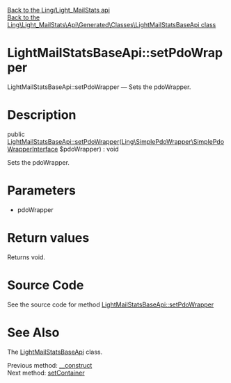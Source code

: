 [Back to the Ling/Light_MailStats api](https://github.com/lingtalfi/Light_MailStats/blob/master/doc/api/Ling/Light_MailStats.md)<br>
[Back to the Ling\Light_MailStats\Api\Generated\Classes\LightMailStatsBaseApi class](https://github.com/lingtalfi/Light_MailStats/blob/master/doc/api/Ling/Light_MailStats/Api/Generated/Classes/LightMailStatsBaseApi.md)


LightMailStatsBaseApi::setPdoWrapper
================



LightMailStatsBaseApi::setPdoWrapper — Sets the pdoWrapper.




Description
================


public [LightMailStatsBaseApi::setPdoWrapper](https://github.com/lingtalfi/Light_MailStats/blob/master/doc/api/Ling/Light_MailStats/Api/Generated/Classes/LightMailStatsBaseApi/setPdoWrapper.md)([Ling\SimplePdoWrapper\SimplePdoWrapperInterface](https://github.com/lingtalfi/SimplePdoWrapper/blob/master/doc/api/Ling/SimplePdoWrapper/SimplePdoWrapperInterface.md) $pdoWrapper) : void




Sets the pdoWrapper.




Parameters
================


- pdoWrapper

    


Return values
================

Returns void.








Source Code
===========
See the source code for method [LightMailStatsBaseApi::setPdoWrapper](https://github.com/lingtalfi/Light_MailStats/blob/master/Api/Generated/Classes/LightMailStatsBaseApi.php#L53-L56)


See Also
================

The [LightMailStatsBaseApi](https://github.com/lingtalfi/Light_MailStats/blob/master/doc/api/Ling/Light_MailStats/Api/Generated/Classes/LightMailStatsBaseApi.md) class.

Previous method: [__construct](https://github.com/lingtalfi/Light_MailStats/blob/master/doc/api/Ling/Light_MailStats/Api/Generated/Classes/LightMailStatsBaseApi/__construct.md)<br>Next method: [setContainer](https://github.com/lingtalfi/Light_MailStats/blob/master/doc/api/Ling/Light_MailStats/Api/Generated/Classes/LightMailStatsBaseApi/setContainer.md)<br>

